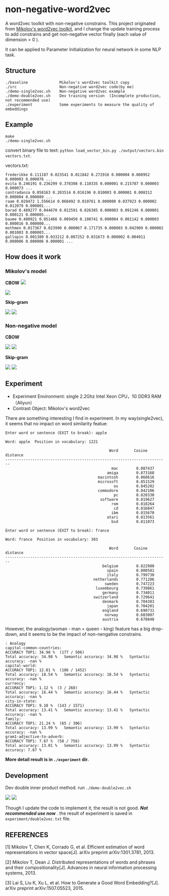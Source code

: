 # non-negative-word2vec
A word2vec toolkit with non-negative constrains. This project originated from [Mikolov's word2vec toolkit](https://code.google.com/archive/p/word2vec/), and I change the update training process to add constrains and get non-negative vector finally (each value of dimension > 0 ).  

It can be applied to Parameter Initialization for neural network in some NLP task.

## Structure

```
./baseline              Mikolov's word2vec toolkit copy
./src                   Non-negative word2vec code(by me)
./demo-single2vec.sh    Non-negative word2vec example
./demo-double2vec.sh    Dev training version  (Incomplete production, not recommended use)
./experiment            Some experiments to measure the quality of embeddings
```    

## Example

```
make
./demo-single2vec.sh
```

convert binary file to text: `python load_vector_bin.py ./output/vectors.bin vectors.txt`.

vectors.txt:

```
frederikke 0.111187 0.023541 0.011842 0.272916 0.000004 0.008952 0.000003 0.000076 ...
evita 0.246191 0.236299 0.378308 0.110335 0.000001 0.215787 0.000003 0.000073 ...
contradanza 0.058163 0.203514 0.016196 0.010003 0.000001 0.008312 0.000004 0.000089 ...
raam 0.028472 1.556614 0.060492 0.010761 0.000000 0.037923 0.000002 0.012079 0.000001...
barad 0.489277 0.044670 0.012591 0.026385 0.000003 0.091246 0.000001 0.000121 0.000005...
baume 0.480921 0.051466 0.089450 0.100741 0.000004 0.001142 0.000003 0.000016 0.000000...
mothmen 0.017367 0.023990 0.000067 0.171735 0.000003 0.042909 0.000002 0.001003 0.000003...
gallopin 0.001380 0.033212 0.007252 0.031673 0.000002 0.004911 0.000006 0.000006 0.000001 ...
```

## How does it work

### Mikolov's model 

**CBOW**
<img src="http://latex.codecogs.com/gif.latex?P(v_{w}|v_{c}) = \frac{exp(v_{w}^{T}v_{c})}{\sum_{k \in V}{exp(v_{k}^{T}v_{c})}}" />

<img src="http://latex.codecogs.com/gif.latex?\sum_{(c,w) \in D}{\log{P(v_{w}|v_{c})}}" />

**Skip-gram**

<img src="http://latex.codecogs.com/gif.latex?P(v_{i}|v_{j}) = \frac{exp(v_{i}^{T}v_{j})}{\sum_{k \in V}{exp(v_{k}^{T}v_{j})}}" />

<img src="http://latex.codecogs.com/gif.latex?\sum_{(i,c) \in D} \sum_{v_j \in c} {\log{P(v_{i}|v_{j})}}" />

### Non-negative model

**CBOW**

<img src="http://latex.codecogs.com/gif.latex?P(v_{w}|v_{c}) = \frac{exp(v_{w}^{T}(v_{c}. v_{c}))}{\sum_{k \in V}{exp(v_{k}^{T}(v_{c}. v_{c}))}}" />

<img src="http://latex.codecogs.com/gif.latex?embedding(w) = v_c.v_c" />

**Skip-gram**

<img src="http://latex.codecogs.com/gif.latex?P(v_{i}|v_{j}) = \frac{exp(v_{i}^{T}(v_{j}. v_{j}))}{\sum_{k \in V}{exp(v_{k}^{T}(v_{j}. v_{j}))}}" />

<img src="http://latex.codecogs.com/gif.latex?embedding(j) = v_j .v_j" />

## Experiment

- Experiment Environment: single 2.2Ghz Intel Xeon CPU，1G DDR3 RAM （Aliyun）
- Contrast Object: Mikolov's word2vec

There are something interesting I find in experiment. In my way(single2vec), it seems that no impact on word similarity featue:

```
Enter word or sentence (EXIT to break): apple

Word: apple  Position in vocabulary: 1221

                                              Word       Cosine distance
------------------------------------------------------------------------
                                               mac        0.887437
                                             amiga        0.873168
                                         macintosh        0.868616
                                         microsoft        0.851529
                                                os        0.845202
                                         commodore        0.842106
                                                pc        0.828330
                                          software        0.819627
                                               rom        0.818264
                                                cd        0.816847
                                               ibm        0.815670
                                             atari        0.813561
                                               bsd        0.811073

Enter word or sentence (EXIT to break): france

Word: france  Position in vocabulary: 303

                                              Word       Cosine distance
------------------------------------------------------------------------
                                           belgium        0.822980
                                             spain        0.800581
                                             italy        0.799730
                                       netherlands        0.771286
                                            sweden        0.747223
                                        luxembourg        0.739861
                                           germany        0.734011
                                       switzerland        0.729641
                                           denmark        0.704383
                                             japan        0.704201
                                           england        0.690731
                                            norway        0.683007
                                           austria        0.678848
```

However, the analogy(woman - man = queen - king) feature has a big drop-down, and it seems to be the impact of non-nengative constrains.
```
: Analogy
capital-common-countries:
ACCURACY TOP1: 34.98 %  (177 / 506)
Total accuracy: 34.98 %   Semantic accuracy: 34.98 %   Syntactic accuracy: -nan %
capital-world:
ACCURACY TOP1: 12.81 %  (186 / 1452)
Total accuracy: 18.54 %   Semantic accuracy: 18.54 %   Syntactic accuracy: -nan %
currency:
ACCURACY TOP1: 1.12 %  (3 / 268)
Total accuracy: 16.44 %   Semantic accuracy: 16.44 %   Syntactic accuracy: -nan %
city-in-state:
ACCURACY TOP1: 9.10 %  (143 / 1571)
Total accuracy: 13.41 %   Semantic accuracy: 13.41 %   Syntactic accuracy: -nan %
family:
ACCURACY TOP1: 21.24 %  (65 / 306)
Total accuracy: 13.99 %   Semantic accuracy: 13.99 %   Syntactic accuracy: -nan %
gram1-adjective-to-adverb:
ACCURACY TOP1: 7.67 %  (58 / 756)
Total accuracy: 13.01 %   Semantic accuracy: 13.99 %   Syntactic accuracy: 7.67 %
```

**More detail result is in `./experiment` dir.**




## Development

Dev double inner product method. run `./demo-double2vec.sh`

<img src="http://latex.codecogs.com/gif.latex?P(v_{i}|v_{j}) = \frac{exp((v_{i}.v_{i})^{T}(v_{j}. v_{j}))}{\sum_{k \in V}{exp((v_{k}.v_{k})^{T}(v_{j}. v_{j}))}}" />

<img src="http://latex.codecogs.com/gif.latex?embedding(w) = v_j.v_j" />

Though I update the code to implement it, the result is not good. ***Not recommended use now*** . the result of experiment is saved in `experiment/double2vec.txt` file.


## REFERENCES
[1] Mikolov T, Chen K, Corrado G, et al. Efficient estimation of word representations in vector space[J]. arXiv preprint arXiv:1301.3781, 2013.

[2] Mikolov T, Dean J. Distributed representations of words and phrases and their compositionality[J]. Advances in neural information processing systems, 2013.

[3] Lai S, Liu K, Xu L, et al. How to Generate a Good Word Embedding?[J]. arXiv preprint arXiv:1507.05523, 2015.



